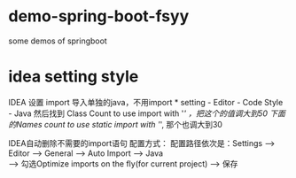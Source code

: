 # demo-spring-boot-fsyy
some demos of springboot 

# idea setting style
IDEA 设置 import 导入单独的java，不用import *
setting - Editor - Code Style - Java
然后找到 Class Count to use import with '*' ，把这个的值调大到50
下面的Names count to use static import with '*', 那个也调大到30

IDEA自动删除不需要的import语句
配置方式：
配置路径依次是：Settings --> Editor --> General  --> Auto Import  -->  Java  
--> 勾选Optimize imports on the fly(for current project) --> 保存